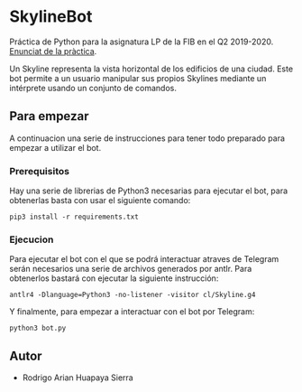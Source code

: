 # SkylineBot
Práctica de Python para la asignatura LP de la FIB en el Q2 2019-2020. [Enunciat de la pràctica](https://github.com/gebakx/SkylineBot).

Un Skyline representa la vista horizontal de los edificios de una ciudad.
Este bot permite a un usuario manipular sus propios Skylines mediante un intérprete usando un conjunto de comandos.

## Para empezar
A continuacion una serie de instrucciones para tener todo preparado para empezar a utilizar el bot.

### Prerequisitos
Hay una serie de librerias de Python3 necesarias para ejecutar el bot, para obtenerlas basta con usar el siguiente comando:
```
pip3 install -r requirements.txt
```
### Ejecucion
Para ejecutar el bot con el que se podrá interactuar atraves de Telegram serán necesarios una serie de archivos generados por antlr. Para obtenerlos bastará con ejecutar la siguiente instrucción:
```
antlr4 -Dlanguage=Python3 -no-listener -visitor cl/Skyline.g4
```

Y finalmente, para empezar a interactuar con el bot por Telegram:
```
python3 bot.py
```

## Autor
* Rodrigo Arian Huapaya Sierra
